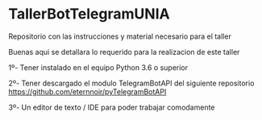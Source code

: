 # TallerBotTelegramUNIA
Repositorio con las instrucciones y material necesario para el taller

Buenas aqui se detallara lo requerido para la realizacion de este taller

1º- Tener instalado en el equipo Python 3.6 o superior

2º- Tener descargado el modulo TelegramBotAPI del siguiente repositorio https://github.com/eternnoir/pyTelegramBotAPI

3º- Un editor de texto / IDE para poder trabajar comodamente 

